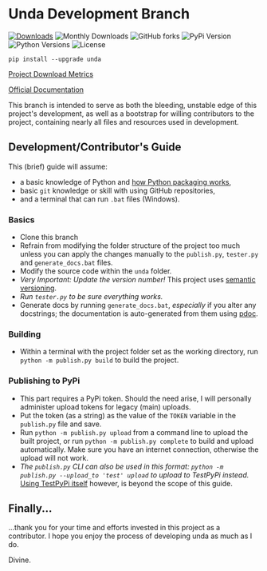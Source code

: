 # Unda Development Branch
[![Downloads](https://static.pepy.tech/badge/unda)](https://pepy.tech/project/unda)
![Monthly Downloads](https://img.shields.io/pypi/dm/unda.svg?style=flat)
![GitHub forks](https://img.shields.io/github/forks/definite-d/unda?logo=github&style=flat)
![PyPi Version](https://img.shields.io/pypi/v/unda?style=flat)
![Python Versions](https://img.shields.io/pypi/pyversions/unda.svg?style=flat&logo=python])
![License](https://img.shields.io/pypi/l/unda.svg?style=flat&version=latest)

````text
pip install --upgrade unda
````

[Project Download Metrics](https://pepy.tech/project/Unda)

[Official Documentation](https://definite-d.github.io/unda/)

This branch is intended to serve as both the bleeding, unstable edge of this project's development, as well as a bootstrap for willing contributors to the project, containing nearly all files and resources used in development.


## Development/Contributor's Guide
This (brief) guide will assume: 
* a basic knowledge of Python and [how Python packaging works](https://packaging.python.org/), 
* basic `git` knowledge or skill with using GitHub repositories,
* and a terminal that can run `.bat` files (Windows).

### Basics
* Clone this branch
* Refrain from modifying the folder structure of the project too much unless you can apply the changes manually to 
the `publish.py`, `tester.py` and `generate_docs.bat` files.
* Modify the source code within the `unda` folder.
* *Very Important: Update the version number!* This project uses [semantic versioning](https://semver.org).
* *Run `tester.py` to be sure everything works.*
* Generate docs by running `generate_docs.bat`, _especially_ if you alter any docstrings; the documentation is auto-generated from 
them using [pdoc](https://github.com/pdoc3/pdoc).

### Building
* Within a terminal with the project folder set as the working directory, run `python -m publish.py build` to build the project.

### Publishing to PyPi
* This part requires a PyPi token. Should the need arise, I will personally administer upload tokens for legacy (main) uploads.
* Put the token (as a string) as the value of the `TOKEN` variable in the `publish.py` file and save.
* Run `python -m publish.py upload` from a command line to upload the built project, or run `python -m publish.py complete`
to build and upload automatically. Make sure you have an internet connection, otherwise the upload will not work.
* *The `publish.py` CLI can also be used in this format: `python -m publish.py --upload_to 'test' upload` to upload to TestPyPi
instead.* [Using TestPyPi itself](https://packaging.python.org/en/latest/guides/using-testpypi/) however, is beyond the scope of this guide.

## Finally...
...thank you for your time and efforts invested in this project as a contributor.
I hope you enjoy the process of developing unda as much as I do.

Divine.
